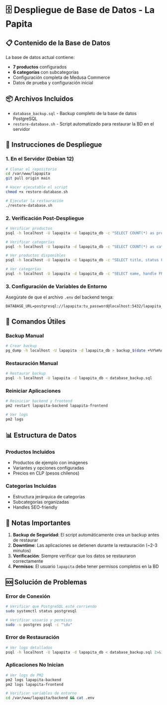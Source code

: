# 🗄️ Despliegue de Base de Datos - La Papita

## 📋 Contenido de la Base de Datos

La base de datos actual contiene:
- **7 productos** configurados
- **6 categorías** con subcategorías
- Configuración completa de Medusa Commerce
- Datos de prueba y configuración inicial

## 📦 Archivos Incluidos

- `database_backup.sql` - Backup completo de la base de datos PostgreSQL
- `restore-database.sh` - Script automatizado para restaurar la BD en el servidor

## 🚀 Instrucciones de Despliegue

### 1. En el Servidor (Debian 12)

```bash
# Clonar el repositorio
cd /var/www/lapapita
git pull origin main

# Hacer ejecutable el script
chmod +x restore-database.sh

# Ejecutar la restauración
./restore-database.sh
```

### 2. Verificación Post-Despliegue

```bash
# Verificar productos
psql -h localhost -U lapapita -d lapapita_db -c "SELECT COUNT(*) as productos FROM product;"

# Verificar categorías
psql -h localhost -U lapapita -d lapapita_db -c "SELECT COUNT(*) as categorias FROM product_category;"

# Ver productos disponibles
psql -h localhost -U lapapita -d lapapita_db -c "SELECT title, status FROM product;"

# Ver categorías
psql -h localhost -U lapapita -d lapapita_db -c "SELECT name, handle FROM product_category;"
```

### 3. Configuración de Variables de Entorno

Asegúrate de que el archivo `.env` del backend tenga:

```env
DATABASE_URL=postgresql://lapapita:tu_password@localhost:5432/lapapita_db
```

## 🔧 Comandos Útiles

### Backup Manual
```bash
# Crear backup
pg_dump -h localhost -U lapapita -d lapapita_db > backup_$(date +%Y%m%d).sql
```

### Restauración Manual
```bash
# Restaurar backup
psql -h localhost -U lapapita -d lapapita_db < database_backup.sql
```

### Reiniciar Aplicaciones
```bash
# Reiniciar backend y frontend
pm2 restart lapapita-backend lapapita-frontend

# Ver logs
pm2 logs
```

## 📊 Estructura de Datos

### Productos Incluidos
- Productos de ejemplo con imágenes
- Variantes y opciones configuradas
- Precios en CLP (pesos chilenos)

### Categorías Incluidas
- Estructura jerárquica de categorías
- Subcategorías organizadas
- Handles SEO-friendly

## 🚨 Notas Importantes

1. **Backup de Seguridad**: El script automáticamente crea un backup antes de restaurar
2. **Downtime**: Las aplicaciones se detienen durante la restauración (~2-3 minutos)
3. **Verificación**: Siempre verificar que los datos se restauraron correctamente
4. **Permisos**: El usuario `lapapita` debe tener permisos completos en la BD

## 🆘 Solución de Problemas

### Error de Conexión
```bash
# Verificar que PostgreSQL esté corriendo
sudo systemctl status postgresql

# Verificar usuario y permisos
sudo -u postgres psql -c "\du"
```

### Error de Restauración
```bash
# Ver logs detallados
psql -h localhost -U lapapita -d lapapita_db < database_backup.sql 2>&1 | tee restore.log
```

### Aplicaciones No Inician
```bash
# Ver logs de PM2
pm2 logs lapapita-backend
pm2 logs lapapita-frontend

# Verificar variables de entorno
cd /var/www/lapapita/backend && cat .env
``` 